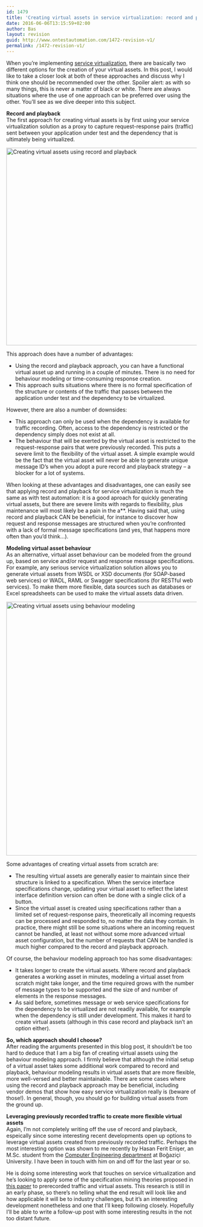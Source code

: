 ```yaml
---
id: 1479
title: 'Creating virtual assets in service virtualization: record and playback or behaviour modeling?'
date: 2016-06-06T13:15:59+02:00
author: Bas
layout: revision
guid: http://www.ontestautomation.com/1472-revision-v1/
permalink: /1472-revision-v1/
---
```

When you&#8217;re implementing <a href="https://en.wikipedia.org/wiki/Service_virtualization" target="_blank">service virtualization</a>, there are basically two different options for the creation of your virtual assets. In this post, I would like to take a closer look at both of these approaches and discuss why I think one should be recommended over the other. Spoiler alert: as with so many things, this is never a matter of black or white. There are always situations where the use of one approach can be preferred over using the other. You&#8217;ll see as we dive deeper into this subject.

**Record and playback**  
The first approach for creating virtual assets is by first using your service virtualization solution as a proxy to capture request-response pairs (traffic) sent between your application under test and the dependency that is ultimately being virtualized.

<a href="http://www.ontestautomation.com/?attachment_id=1473" rel="attachment wp-att-1473"><img src="http://www.ontestautomation.com/wp-content/uploads/2016/06/from_record_to_playback.png" alt="Creating virtual assets using record and playback" width="1576" height="521" class="aligncenter size-full wp-image-1473" srcset="https://www.ontestautomation.com/wp-content/uploads/2016/06/from_record_to_playback.png 1576w, https://www.ontestautomation.com/wp-content/uploads/2016/06/from_record_to_playback-300x99.png 300w, https://www.ontestautomation.com/wp-content/uploads/2016/06/from_record_to_playback-768x254.png 768w, https://www.ontestautomation.com/wp-content/uploads/2016/06/from_record_to_playback-1024x339.png 1024w" sizes="(max-width: 1576px) 100vw, 1576px" /></a>

This approach does have a number of advantages:

  * Using the record and playback approach, you can have a functional virtual asset up and running in a couple of minutes. There is no need for behaviour modeling or time-consuming response creation.
  * This approach suits situations where there is no formal specification of the structure or contents of the traffic that passes between the application under test and the dependency to be virtualized.

However, there are also a number of downsides:

  * This approach can only be used when the dependency is available for traffic recording. Often, access to the dependency is restricted or the dependency simply does not exist at all.
  * The behaviour that will be exerted by the virtual asset is restricted to the request-response pairs that were previously recorded. This puts a severe limit to the flexibility of the virtual asset. A simple example would be the fact that the virtual asset will never be able to generate unique message ID&#8217;s when you adopt a pure record and playback strategy &#8211; a blocker for a lot of systems.

When looking at these advantages and disadvantages, one can easily see that applying record and playback for service virtualization is much the same as with test automation: it is a good aproach for quickly generating virtual assets, but there are severe limits with regards to flexibility, plus maintenance will most likely be a pain in the a**. Having said that, using record and playback CAN be beneficial, for instance to discover how request and response messages are structured when you&#8217;re confronted with a lack of formal message specifications (and yes, that happens more often than you&#8217;d think&#8230;).

**Modeling virtual asset behaviour**  
As an alternative, virtual asset behaviour can be modeled from the ground up, based on service and/or request and response message specifications. For example, any serious service virtualization solution allows you to generate virtual assets from WSDL or XSD documents (for SOAP-based web services) or WADL, RAML or Swagger specifications (for RESTful web services). To make them more flexible, data sources such as databases or Excel spreadsheets can be used to make the virtual assets data driven.

<a href="http://www.ontestautomation.com/?attachment_id=1474" rel="attachment wp-att-1474"><img src="http://www.ontestautomation.com/wp-content/uploads/2016/06/behaviour_modeling.png" alt="Creating virtual assets using behaviour modeling" width="1544" height="669" class="aligncenter size-full wp-image-1474" srcset="https://www.ontestautomation.com/wp-content/uploads/2016/06/behaviour_modeling.png 1544w, https://www.ontestautomation.com/wp-content/uploads/2016/06/behaviour_modeling-300x130.png 300w, https://www.ontestautomation.com/wp-content/uploads/2016/06/behaviour_modeling-768x333.png 768w, https://www.ontestautomation.com/wp-content/uploads/2016/06/behaviour_modeling-1024x444.png 1024w" sizes="(max-width: 1544px) 100vw, 1544px" /></a>

Some advantages of creating virtual assets from scratch are:

  * The resulting virtual assets are generally easier to maintain since their structure is linked to a specification. When the service interface specifications change, updating your virtual asset to reflect the latest interface definition version can often be done with a single click of a button.
  * Since the virtual asset is created using specifications rather than a limited set of request-response pairs, theoretically all incoming requests can be processed and responded to, no matter the data they contain. In practice, there might still be some situations where an incoming request cannot be handled, at least not without some more advanced virtual asset configuration, but the number of requests that CAN be handled is much higher compared to the record and playback approach.

Of course, the behaviour modeling approach too has some disadvantages:

  * It takes longer to create the virtual assets. Where record and playback generates a working asset in minutes, modeling a virtual asset from scratch might take longer, and the time required grows with the number of message types to be supported and the size of and number of elements in the response messages.
  * As said before, sometimes message or web service specifications for the dependency to be virtualized are not readily available, for example when the dependency is still under development. This makes it hard to create virtual assets (although in this case record and playback isn&#8217;t an option either).

**So, which approach should I choose?**  
After reading the arguments presented in this blog post, it shouldn&#8217;t be too hard to deduce that I am a big fan of creating virtual assets using the behaviour modeling approach. I firmly believe that although the initial setup of a virtual asset takes some additional work compared to record and playback, behaviour modeling results in virtual assets that are more flexible, more well-versed and better maintainable. There are some cases where using the record and playback approach may be beneficial, including vendor demos that show how easy service virtualization really is (beware of those!). In general, though, you should go for building virtual assets from the ground up.

**Leveraging previously recorded traffic to create more flexible virtual assets**  
Again, I&#8217;m not completely writing off the use of record and playback, espeically since some interesting recent developments open up options to leverage virtual assets created from previously recorded traffic. Perhaps the most interesting option was shown to me recently by Hasan Ferit Enişer, an M.Sc. student from the <a href="http://www.cmpe.boun.edu.tr/" target="_blank">Computer Engineering department</a> at Boğaziçi University. I have been in touch with him on and off for the last year or so.

He is doing some interesting work that touches on service virtualization and he&#8217;s looking to apply some of the specification mining theories proposed in <a href="http://people.cs.umass.edu/~brun/pubs/pubs/Krka14fse.pdf" target="_blank">this paper</a> to prerecorded traffic and virtual assets. This research is still in an early phase, so there&#8217;s no telling what the end result will look like and how applicable it will be to industry challenges, but it&#8217;s an interesting development nonetheless and one that I&#8217;ll keep following closely. Hopefully I&#8217;ll be able to write a follow-up post with some interesting results in the not too distant future.